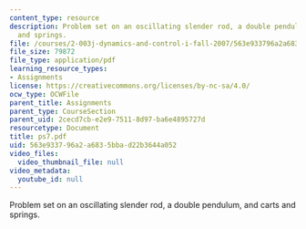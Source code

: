 ```yaml
---
content_type: resource
description: Problem set on an oscillating slender rod, a double pendulum, and carts
  and springs.
file: /courses/2-003j-dynamics-and-control-i-fall-2007/563e933796a2a6835bbad22b3644a052_ps7.pdf
file_size: 79872
file_type: application/pdf
learning_resource_types:
- Assignments
license: https://creativecommons.org/licenses/by-nc-sa/4.0/
ocw_type: OCWFile
parent_title: Assignments
parent_type: CourseSection
parent_uid: 2cecd7cb-e2e9-7511-8d97-ba6e4895727d
resourcetype: Document
title: ps7.pdf
uid: 563e9337-96a2-a683-5bba-d22b3644a052
video_files:
  video_thumbnail_file: null
video_metadata:
  youtube_id: null
---
```

Problem set on an oscillating slender rod, a double pendulum, and carts and springs.